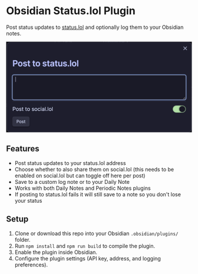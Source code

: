 # Obsidian Status.lol Plugin

Post status updates to [status.lol](https://status.lol) and optionally log them to your Obsidian notes.

![screenshot|300](screenshot-post.png)

## Features

- Post status updates to your status.lol address
- Choose whether to also share them on social.lol (this needs to be enabled on social.lol but can toggle off here per post)
- Save to a custom log note or to your Daily Note
- Works with both Daily Notes and Periodic Notes plugins
- If posting to status.lol fails it will still save to a note so you don't lose your status

## Setup

1. Clone or download this repo into your Obsidian `.obsidian/plugins/` folder.
2. Run `npm install` and `npm run build` to compile the plugin.
3. Enable the plugin inside Obsidian.
4. Configure the plugin settings (API key, address, and logging preferences).
